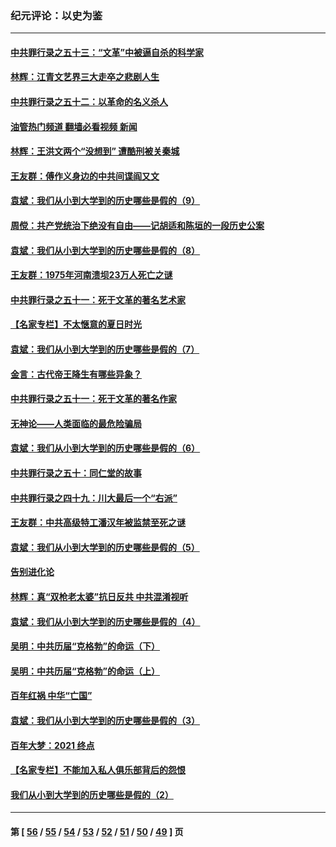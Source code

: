 ### 纪元评论：以史为鉴
---
#### [中共罪行录之五十三：“文革”中被逼自杀的科学家](../../pages/nsc1028/n13249512.md?09230330) 
#### [林辉：江青文艺界三大走卒之悲剧人生](../../pages/nsc1028/n13248164.md?09230330) 
#### [中共罪行录之五十二：以革命的名义杀人](../../pages/nsc1028/n13247326.md?09230330) 
#### [油管热门频道 翻墙必看视频 新闻](ok?09230330)
#### [林辉：王洪文两个“没想到” 遭酷刑被关秦城](../../pages/nsc1028/n13244136.md?09230330) 
#### [王友群：傅作义身边的中共间谍阎又文](../../pages/nsc1028/n13244038.md?09230330) 
#### [袁斌：我们从小到大学到的历史哪些是假的（9）](../../pages/nsc1028/n13243175.md?09230330) 
#### [周傥：共产党统治下绝没有自由——记胡适和陈垣的一段历史公案](../../pages/nsc1028/n13238349.md?09230330) 
#### [袁斌：我们从小到大学到的历史哪些是假的（8）](../../pages/nsc1028/n13238181.md?09230330) 
#### [王友群：1975年河南溃坝23万人死亡之谜](../../pages/nsc1028/n13231576.md?09230330) 
#### [中共罪行录之五十一：死于文革的著名艺术家](../../pages/nsc1028/n13229461.md?09230330) 
#### [【名家专栏】不太惬意的夏日时光](../../pages/nsc1028/n13226398.md?09230330) 
#### [袁斌：我们从小到大学到的历史哪些是假的（7）](../../pages/nsc1028/n13227610.md?09230330) 
#### [金言：古代帝王降生有哪些异象？](../../pages/nsc1028/n13226435.md?09230330) 
#### [中共罪行录之五十一：死于文革的著名作家](../../pages/nsc1028/n13225932.md?09230330) 
#### [无神论——人类面临的最危险骗局](../../pages/nsc1028/n13196137.md?09230330) 
#### [袁斌：我们从小到大学到的历史哪些是假的（6）](../../pages/nsc1028/n13221126.md?09230330) 
#### [中共罪行录之五十：同仁堂的故事](../../pages/nsc1028/n13218798.md?09230330) 
#### [中共罪行录之四十九：川大最后一个“右派”](../../pages/nsc1028/n13216206.md?09230330) 
#### [王友群：中共高级特工潘汉年被监禁至死之谜](../../pages/nsc1028/n13210760.md?09230330) 
#### [袁斌：我们从小到大学到的历史哪些是假的（5）](../../pages/nsc1028/n13209835.md?09230330) 
#### [告别进化论](../../pages/nsc1028/n13196066.md?09230330) 
#### [林辉：真“双枪老太婆”抗日反共 中共混淆视听](../../pages/nsc1028/n13208826.md?09230330) 
#### [袁斌：我们从小到大学到的历史哪些是假的（4）](../../pages/nsc1028/n13204742.md?09230330) 
#### [吴明：中共历届“克格勃”的命运（下）](../../pages/nsc1028/n13200899.md?09230330) 
#### [吴明：中共历届“克格勃”的命运（上）](../../pages/nsc1028/n13198300.md?09230330) 
#### [百年红祸 中华“亡国”](../../pages/nsc1028/n13192762.md?09230330) 
#### [袁斌：我们从小到大学到的历史哪些是假的（3）](../../pages/nsc1028/n13193945.md?09230330) 
#### [百年大梦：2021 终点](../../pages/nsc1028/n13190519.md?09230330) 
#### [【名家专栏】不能加入私人俱乐部背后的怨恨](../../pages/nsc1028/n13186855.md?09230330) 
#### [我们从小到大学到的历史哪些是假的（2）](../../pages/nsc1028/n13186560.md?09230330) 

---
#### 第 [ [56](./56.md?09230330) / [55](./55.md?09230330) / [54](./54.md?09230330) / [53](./53.md?09230330) / [52](./52.md?09230330) / [51](./51.md?09230330) / [50](./50.md?09230330) / [49](./49.md?09230330) ] 页

